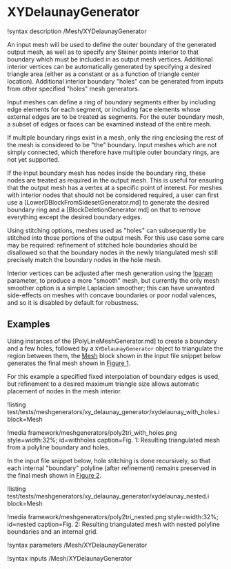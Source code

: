 # XYDelaunayGenerator

!syntax description /Mesh/XYDelaunayGenerator

An input mesh will be used to define the outer boundary of the
generated output mesh, as well as to specify any Steiner points
interior to that boundary which must be included in as output mesh
vertices.  Additional interior vertices can be automatically generated
by specifying a desired triangle area (either as a constant or as a
function of triangle center location).  Additional interior boundary
"holes" can be generated from inputs from other specified "holes" mesh
generators.

Input meshes can define a ring of boundary segments either by
including edge elements for each segment, or including face elements
whose external edges are to be treated as segments.  For the outer
boundary mesh, a subset of edges or faces can be examined instead of
the entire mesh.

If multiple boundary rings exist in a mesh, only the ring enclosing
the rest of the mesh is considered to be "the" boundary.  Input meshes
which are not simply connected, which therefore have multiple outer
boundary rings, are not yet supported.

If the input boundary mesh has nodes inside the boundary ring, these
nodes are treated as required in the output mesh.  This is useful for
ensuring that the output mesh has a vertex at a specific point of
interest.  For meshes with interior nodes that should not be
considered required, a user can first use a
[LowerDBlockFromSidesetGenerator.md] to generate the desired boundary
ring and a [BlockDeletionGenerator.md] on that to remove everything
except the desired boundary edges.

Using stitching options, meshes used as "holes" can subsequently be
stitched into those portions of the output mesh.  For this use case
some care may be required: refinement of stitched hole boundaries
should be disallowed so that the boundary nodes in the newly
triangulated mesh still precisely match the boundary nodes in the hole
mesh.

Interior vertices can be adjusted after mesh generation using the [!param](/Mesh/XYDelaunayGenerator/smooth_triangulation) parameter, to produce a
more "smooth" mesh, but currently the only mesh smoother option is a
simple Laplacian smoother; this can have unwanted side-effects on
meshes with concave boundaries or poor nodal valences, and so it is
disabled by default for robustness.

## Examples

Using instances of the [PolyLineMeshGenerator.md] to create a boundary
and a few holes, followed by a `XYDelaunayGenerator` object to
triangulate the region between them, the [Mesh](/Mesh/index.md) block
shown in the input file snippet below generates the final mesh shown
in [Figure 1](#withholes).

For this example a specified fixed interpolation of boundary edges is
used, but refinement to a desired maximum triangle size allows
automatic placement of nodes in the mesh interior.

!listing test/tests/meshgenerators/xy_delaunay_generator/xydelaunay_with_holes.i block=Mesh

!media framework/meshgenerators/poly2tri_with_holes.png
      style=width:32%;
      id=withholes
      caption=Fig. 1: Resulting triangulated mesh from a polyline boundary and holes.

In the input file snippet below, hole stitching is done recursively,
so that each internal "boundary" polyline (after refinement) remains
preserved in the final mesh shown in [Figure 2](#nested).

!listing test/tests/meshgenerators/xy_delaunay_generator/xydelaunay_nested.i block=Mesh

!media framework/meshgenerators/poly2tri_nested.png
      style=width:32%;
      id=nested
      caption=Fig. 2: Resulting triangulated mesh with nested polyline boundaries and an internal grid. 

!syntax parameters /Mesh/XYDelaunayGenerator

!syntax inputs /Mesh/XYDelaunayGenerator

